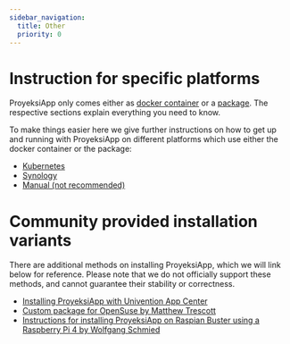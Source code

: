 ```yaml
---
sidebar_navigation:
  title: Other
  priority: 0
---
```


# Instruction for specific platforms

ProyeksiApp only comes either as [docker container](../docker/) or a [package](../packaged/).
The respective sections explain everything you need to know.

To make things easier here we give further instructions on how to get up and running with ProyeksiApp
on different platforms which use either the docker container or the package:

* [Kubernetes](../kubernetes)
* [Synology](../synology)
* [Manual (not recommended)](../manual)


# Community provided installation variants

There are additional methods on installing ProyeksiApp, which we will link below for reference. Please note that we do not officially support these methods, and cannot guarantee their stability or correctness.

* [Installing ProyeksiApp with Univention App Center](../univention)
* [Custom package for OpenSuse by Matthew Trescott](https://en.opensuse.org/User:Matthewtrescott/ProyeksiApp)
* [Instructions for installing ProyeksiApp on Raspian Buster using a Raspberry Pi 4 by Wolfgang Schmied](https://github.com/madewhatnow/ProyeksiAppRaspberryPi)
